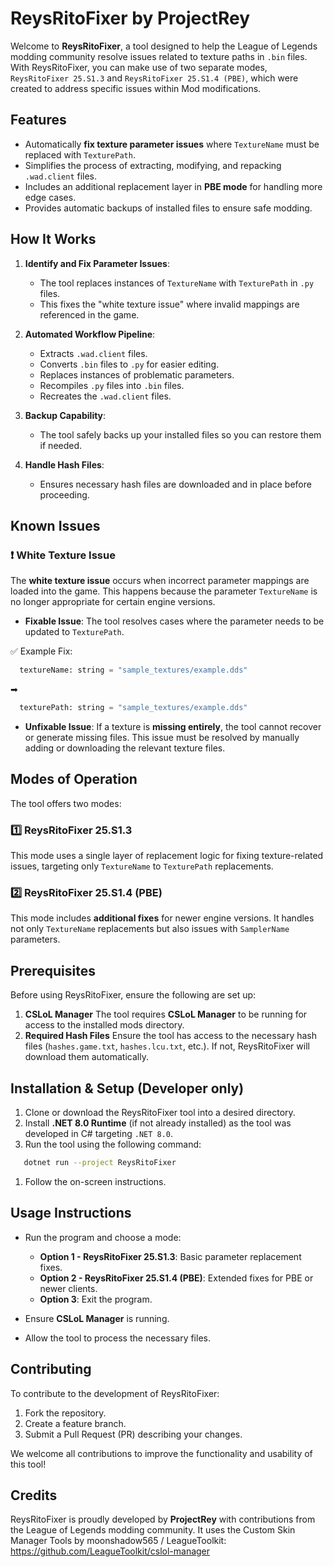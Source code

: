 # ReysRitoFixer by ProjectRey
Welcome to **ReysRitoFixer**, a tool designed to help the League of Legends modding community resolve issues related to texture paths in `.bin` files. With ReysRitoFixer, you can make use of two separate modes, `ReysRitoFixer 25.S1.3` and `ReysRitoFixer 25.S1.4 (PBE)`, which were created to address specific issues within Mod modifications.
## Features
- Automatically **fix texture parameter issues** where `TextureName` must be replaced with `TexturePath`.
- Simplifies the process of extracting, modifying, and repacking `.wad.client` files.
- Includes an additional replacement layer in **PBE mode** for handling more edge cases.
- Provides automatic backups of installed files to ensure safe modding.

## How It Works
1. **Identify and Fix Parameter Issues**:
    - The tool replaces instances of `TextureName` with `TexturePath` in `.py` files.
    - This fixes the "white texture issue" where invalid mappings are referenced in the game.

2. **Automated Workflow Pipeline**:
    - Extracts `.wad.client` files.
    - Converts `.bin` files to `.py` for easier editing.
    - Replaces instances of problematic parameters.
    - Recompiles `.py` files into `.bin` files.
    - Recreates the `.wad.client` files.

3. **Backup Capability**:
    - The tool safely backs up your installed files so you can restore them if needed.

4. **Handle Hash Files**:
    - Ensures necessary hash files are downloaded and in place before proceeding.

## Known Issues
### ❗ White Texture Issue
The **white texture issue** occurs when incorrect parameter mappings are loaded into the game. This happens because the parameter `TextureName` is no longer appropriate for certain engine versions.
- **Fixable Issue**:
The tool resolves cases where the parameter needs to be updated to `TexturePath`.

✅ Example Fix:
``` py
  textureName: string = "sample_textures/example.dds"
```
➡
``` py
  texturePath: string = "sample_textures/example.dds"
```
- **Unfixable Issue**:
If a texture is **missing entirely**, the tool cannot recover or generate missing files. This issue must be resolved by manually adding or downloading the relevant texture files.

## Modes of Operation
The tool offers two modes:
### 1️⃣ **ReysRitoFixer 25.S1.3**
This mode uses a single layer of replacement logic for fixing texture-related issues, targeting only `TextureName` to `TexturePath` replacements.
### 2️⃣ **ReysRitoFixer 25.S1.4 (PBE)**
This mode includes **additional fixes** for newer engine versions. It handles not only `TextureName` replacements but also issues with `SamplerName` parameters.
## Prerequisites
Before using ReysRitoFixer, ensure the following are set up:
1. **CSLoL Manager**
The tool requires **CSLoL Manager** to be running for access to the installed mods directory.
2. **Required Hash Files**
Ensure the tool has access to the necessary hash files (`hashes.game.txt`, `hashes.lcu.txt`, etc.). If not, ReysRitoFixer will download them automatically.

## Installation & Setup (Developer only)
1. Clone or download the ReysRitoFixer tool into a desired directory.
2. Install **.NET 8.0 Runtime** (if not already installed) as the tool was developed in C# targeting `.NET 8.0`.
3. Run the tool using the following command:
``` bash
   dotnet run --project ReysRitoFixer
```
1. Follow the on-screen instructions.

## Usage Instructions
- Run the program and choose a mode:
    - **Option 1 - ReysRitoFixer 25.S1.3**: Basic parameter replacement fixes.
    - **Option 2 - ReysRitoFixer 25.S1.4 (PBE)**: Extended fixes for PBE or newer clients.
    - **Option 3**: Exit the program.

- Ensure **CSLoL Manager** is running.
- Allow the tool to process the necessary files.

## Contributing
To contribute to the development of ReysRitoFixer:
1. Fork the repository.
2. Create a feature branch.
3. Submit a Pull Request (PR) describing your changes.

We welcome all contributions to improve the functionality and usability of this tool!
## Credits
ReysRitoFixer is proudly developed by **ProjectRey** with contributions from the League of Legends modding community.
It uses the Custom Skin Manager Tools by moonshadow565 / LeagueToolkit: https://github.com/LeagueToolkit/cslol-manager
